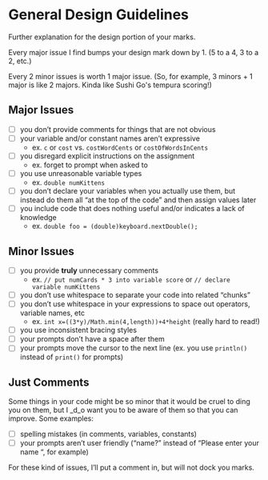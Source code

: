 # General Design Guidelines

Further explanation for the design portion of your marks.  

Every major issue I find bumps your design mark down by 1. (5 to a 4, 3 to a 2, etc.)  

Every 2 minor issues is worth 1 major issue. (So, for example, 3 minors + 1 major is like 2 majors. Kinda like Sushi Go's tempura scoring!)

## Major Issues

- [ ] you don’t provide comments for things that are not obvious 
- [ ] your variable and/or constant names aren’t expressive
    - ex. `c` or `cost` vs. `costWordCents` or `costOfWordsInCents`
- [ ] you disregard explicit instructions on the assignment
    - ex. forget to prompt when asked to
- [ ] you use unreasonable variable types
    - ex. `double numKittens`
- [ ] you don’t declare your variables when you actually use them, but instead do them all “at the top of the code” and then assign values later
- [ ] you include code that does nothing useful and/or indicates a lack of knowledge
    - ex. `double foo = (double)keyboard.nextDouble();`

## Minor Issues

- [ ] you provide **truly** unnecessary comments
    - ex. `// put numCards * 3 into variable score` or `// declare variable numKittens`
- [ ] you don’t use whitespace to separate your code into related “chunks”
- [ ] you don’t use whitespace in your expressions to space out operators, variable names, etc
    - ex. `int x=((3*y)/Math.min(4,length))+4*height` (really hard to read!)
- [ ] you use inconsistent bracing styles
- [ ] your prompts don’t have a space after them
- [ ] your prompts move the cursor to the next line (ex. you use `println()` instead of `print()` for prompts)

## Just Comments

Some things in your code might be so minor that it would be cruel to ding you on them, but I _d_o want you to be aware of them so that you can improve. Some examples:
- [ ] spelling mistakes (in comments, variables, constants)
- [ ] your prompts aren’t user friendly (“name?” instead of “Please enter your name “, for example)

For these kind of issues, I’ll put a comment in, but will not dock you marks.
